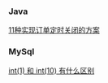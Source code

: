 ### Java

[11种实现订单定时关闭的方案](https://mp.weixin.qq.com/s/NJk4EFQJN65eJ6JEeoGzyQ)

### MySql

[int(1) 和 int(10) 有什么区别](https://mp.weixin.qq.com/s/X3YClGwZWpQSH3n9sIzV_g)

